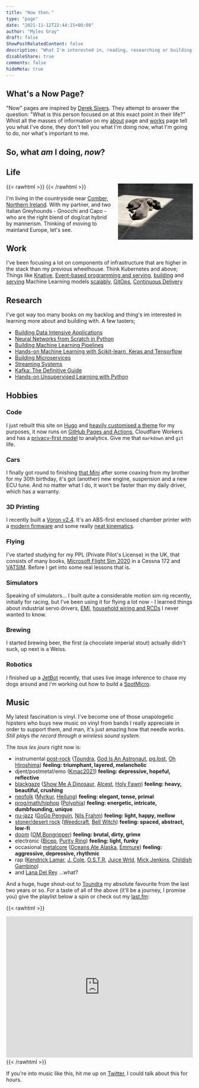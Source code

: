 ```yaml
---
title: "Now then."
type: "page"
date: "2021-11-12T22:44:15+00:00"
author: "Myles Gray"
draft: false
ShowPostRelatedContent: false
description: "What I'm interested in, reading, researching or building right now."
disableShare: true
comments: false
hideMeta: true
---
```


## What's a Now Page?

"Now" pages are inspired by [Derek Sivers](http://nownownow.com/about). They attempt to answer the question: "What is this person focused on at this exact point in their life?" Whist all the masses of information on my [about](/about) page and [works](/works) page tell you what I've done, they don't tell you what I'm doing now, what I'm going to do, nor what's important to me.

## So, what _am_ I doing, _now_?

## Life

{{< rawhtml >}}
<img align="right" height="40%" width="40%" style="margin: 0 0 0 1em" src="images/gnocchi-capo.jpeg">
{{< /rawhtml >}}

I'm living in the countryside near [Comber, Northern Ireland](https://www.google.com/maps/@54.5249246,-5.6850625,3035m/data=!3m1!1e3). With my partner, and two Italian Greyhounds - Gnocchi and Capo - who are the right blend of dog/cat hybrid by mannerism. Thinking of moving to mainland Europe, let's see.

## Work

I've been focusing a lot on components of infrastructure that are higher in the stack than my previous wheelhouse. Think Kubernetes and above; Things like [Knative](https://knative.dev/docs/), [Event-based programming and serving](https://github.com/mylesagray/tanzu-cloudnativeruntimes-eventing-workshop), [building](https://github.com/mylesagray/tensorflow-anpr) and [serving](https://github.com/mylesagray/docker-tensorflow-s3) Machine Learning models [scalably](https://github.com/mylesagray/anpr-knative), [GitOps](https://github.com/mylesagray/home-cluster-gitops), [Continuous Delivery](https://argocd.apps.blah.cloud/)

## Research

I've got way too many books on my backlog and thing's im interested in learning more about and building with. A few tasters;

* [Building Data Intensive Applications](https://dataintensive.net)
* [Neural Networks from Scratch in Python](https://nnfs.io)
* [Building Machine Learning Pipelines](https://www.buildingmlpipelines.com)
* [Hands-on Machine Learning with Scikit-learn, Keras and Tensorflow](https://millengustavo.github.io/handson-ml/)
* [Building Microservices](https://samnewman.io/books/building_microservices/)
* [Streaming Systems](https://learning.oreilly.com/library/view/streaming-systems/9781491983867/)
* [Kafka: The Definitive Guide](https://learning.oreilly.com/library/view/kafka-the-definitive/9781491936153/)
* [Hands-on Unsupervised Learning with Python](https://learning.oreilly.com/library/view/hands-on-unsupervised-learning/9781789348279/)

## Hobbies

### Code

I just rebuilt this site on [Hugo](https://gohugo.io) and [heavily customised a theme](https://github.com/mylesagray/hugo-BurgerMod) for my purposes, it now runs on [GitHub Pages and Actions](https://github.com/mylesagray/blog/actions), Cloudflare Workers and has a [privacy-first model](https://plausible.io/privacy-focused-web-analytics) to analytics. Give me that `markdown` and `git` life.

### Cars

I finally got round to finishing [that Mini](/about/#cars) after some coaxing from my brother for my 30th birthday, it's got (another) new engine, suspension and a new ECU tune. And no matter what I do, it won't be faster than my daily driver, which has a warranty.

### 3D Printing

I recently built a [Voron v2.4](https://vorondesign.com). It's an ABS-first enclosed chamber printer with a [modern firmware](https://www.klipper3d.org) and some really [neat kinematics](https://corexy.com/theory.html).

### Flying

I've started studying for my PPL (Private Pilot's License) in the UK, that consists of many books, [Microsoft Flight Sim 2020](https://www.flightsimulator.com) in a Cessna 172 and [VATSIM](https://www.vatsim.net/about). Before I get into some real lessons that is.

### Simulators

Speaking of simulators... I built quite a considerable motion sim rig recently, initially for racing, but I've been using it for flying a lot now - I learned things about industrial servo drivers, [EMI](https://en.wikipedia.org/wiki/Electromagnetic_interference#Interference_to_consumer_devices), [household wiring and RCDs](https://library.e.abb.com/public/25f7108d2ff2713ec1257dd300603c50/2CSC423012B0201.pdf) I never wanted to know.

### Brewing

I started brewing beer, the first (a chocolate imperial stout) actually didn't suck, up next is a Weiss.

### Robotics

I finished up a [JetBot](https://github.com/NVIDIA-AI-IOT/jetbot) recently, that uses live image inference to chase my dogs around and i'm working out how to build a [SpotMicro](https://www.thingiverse.com/thing:3445283).

## Music

My latest fascination is vinyl. I've become one of those unapologetic hipsters who buys new music on vinyl from bands I really appreciate in order to support them, and man, it's just amazing how that needle works. _Still plays the record through a wireless sound system._

The _tous les jours_ right now is:

* instrumental [post-rock](https://en.wikipedia.org/wiki/Post-rock) ([Toundra](https://open.spotify.com/artist/3cgIU3hh7Y4pUsPgHB8aYT?si=801a4f80930243f7), [God Is An Astronaut](https://open.spotify.com/artist/079svMEXkbT5nGU2kfoqO2?si=7cb66243576f45ef), [pg.lost](https://open.spotify.com/track/3Hvg1cYUnHxKr6BJBKLq6S?si=3f0b7c94003c42ff), [Oh Hiroshima](https://open.spotify.com/artist/19iNYCVHcMwJMS3NZqhZ59?si=00e830453c30465b)) **feeling: triumphant, layered, melancholic**
* djent/postmetal/emo ([Kmac2021](https://open.spotify.com/artist/54y44QMdp1yO3bJFDvq1Kc?si=e2d075ab1d404db6)) **feeling: depressive, hopeful, reflective**
* [blackgaze](https://en.wikipedia.org/wiki/Blackgaze) ([Show Me A Dinosaur](https://open.spotify.com/artist/1wou9vWv5PgrTn3pu3TydQ?si=f3af4fa5aec040ae), [Alcest](https://open.spotify.com/artist/0d5ZwMtCer8dQdOPAgWhe7?si=95526e00e2a14afe), [Holy Fawn](https://open.spotify.com/artist/13rS3lCWshTVt6HsCNjvBI?si=uSmEu3v3RSeOqfbLgzh2ig)) **feeling: heavy, beautiful, crushing**
* [neofolk](https://en.wikipedia.org/wiki/Neofolk) ([Myrkur](https://open.spotify.com/artist/3544ImlskUwZqWJTmqWUsa?si=b8c4599845c74c1b), [Heilung](https://open.spotify.com/artist/7sTKZr30LqC928DZ5P9mNQ?si=c1d57837d8594150)) **feeling: elegant, tense, primal**
* [prog/math/hiphop](https://en.wikipedia.org/wiki/New_prog) ([Polyphia](https://open.spotify.com/artist/4vGrte8FDu062Ntj0RsPiZ?si=5929fc1dcd8f4f85)) **feeling: energetic, intricate, dumbfounding, unique**
* [nu-jazz](https://en.wikipedia.org/wiki/Nu_jazz) ([GoGo Penguin](https://open.spotify.com/artist/19f2JXwlRU26376TCKmp6L?si=66393d8133ed4fee), [Nils Frahm](https://open.spotify.com/artist/5gqhueRUZEa7VDnQt4HODp?si=34a4b3adc5904769)) **feeling: light, happy, mellow**
* [stoner/desert rock](https://en.wikipedia.org/wiki/Stoner_rock) ([Weedcraft](https://open.spotify.com/artist/1vTT8hRo03nZzGvG27j1A8?si=a11c861685a1488a), [Bell Witch](https://open.spotify.com/artist/6lZ0xXnt7D1JXxv03XLX0K?si=977b8b1239484c80)) **feeling: spaced, abstract, low-fi**
* [doom](https://en.wikipedia.org/wiki/Doom_metal) ([OM](https://open.spotify.com/artist/4hCgC4FnYZLBgQPUMLOoiI?si=b1f80639b8774824),[Bongripper](https://open.spotify.com/artist/6u2eKQApskaH3Sf8QLeRNV?si=25d980b16915422f)) **feeling: brutal, dirty, grime**
* electronic ([Bicep](https://open.spotify.com/artist/73A3bLnfnz5BoQjb4gNCga?si=243ba54d09cd4971), [Purity Ring](https://open.spotify.com/artist/1TtJ8j22Roc24e2Jx3OcU4?si=80f6aa54647b4e9a)) **feeling: light, funky**
* occasional [metalcore](https://en.wikipedia.org/wiki/Metalcore) ([Oceans Ate Alaska](https://open.spotify.com/artist/48zUWAXpgEXfpttz23pCNQ?si=7f17eb344ce042db), [Emmure](https://open.spotify.com/artist/1C62FV9Cltn9L4c9jAwCyk?si=ddcbf6df4352415b)) **feeling: aggressive, depressive, rhythmic**
* rap ([Kendrick Lamar](https://open.spotify.com/artist/2YZyLoL8N0Wb9xBt1NhZWg?si=feff5f71fae74d0a), [J. Cole](https://open.spotify.com/artist/6l3HvQ5sa6mXTsMTB19rO5?si=e8ab2e274e6f4a19), [O.S.T.R](https://open.spotify.com/artist/52XMlxvCIzmiNkzSqEw3Uv?si=8e92218b81844660), [Juice Wrld](https://open.spotify.com/artist/4MCBfE4596Uoi2O4DtmEMz?si=565a60a155eb487c), [Mick Jenkins](https://open.spotify.com/track/2rk0lCpO1vkKAQ6BC8bjUX?si=f524e92779a743d9), [Childish Gambino](https://open.spotify.com/artist/73sIBHcqh3Z3NyqHKZ7FOL?si=6bfb0d970ed5467a))
* and [Lana Del Rey](https://open.spotify.com/track/5QqyRUZeBE04yJxsD1OC0I?si=3d8229caf5814430) ...what?

And a huge, huge shout-out to [Toundra](http://www.toundra.es/discography) my absolute favourite from the last two years or so. For a taste of all of the above (it'll be a journey, I promise you) give the playlist below a spin or check out my [last.fm](https://www.last.fm/user/Mutant_Tractor):

{{< rawhtml >}}
<iframe src="https://open.spotify.com/embed/playlist/093kOAfqqFRo6guzst6xFK" width="100%" height="380" frameborder="0" allowtransparency="true" allow="encrypted-media"></iframe>
{{< /rawhtml >}}

If you're into music like this, hit me up on [Twitter](https://twitter.com/mylesagray), I could talk about this for hours.

